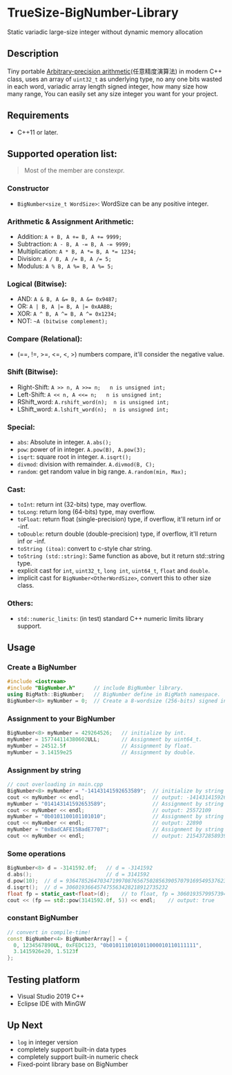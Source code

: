 # TrueSize-BigNumber-Library
Static variadic large-size integer without dynamic memory allocation

## Description
Tiny portable [Arbitrary-precision arithmetic](https://en.wikipedia.org/wiki/Arbitrary-precision_arithmetic)(任意精度演算法) in modern C++ class, uses an array of `uint32_t` as underlying type, no any one bits wasted in each word, variadic array length signed integer, how many size how many range, You can easily set any size integer you want for your project.

## Requirements
- C++11 or later.

## Supported operation list:
>Most of the member are constexpr.
### Constructor
- `BigNumber<size_t WordSize>`: WordSize can be any positive integer.
### Arithmetic & Assignment Arithmetic:
- Addition:         `A + B,	A += B, A += 9999;`
- Subtraction:  	`A - B,	A -= B, A -= 9999;`
- Multiplication:	`A * B,	A *= B, A *= 1234;`
- Division:    		`A / B,	A /= B, A /= 5;`
- Modulus:    		`A % B,	A %= B, A %= 5;`

### Logical (Bitwise):
- AND:  	`A & B,	A &= B, A &= 0x9487;`
- OR:		`A | B,	A |= B, A |= 0xAABB;`
- XOR:  	`A ^ B,	A ^= B, A ^= 0x1234;`
- NOT:  	`~A (bitwise complement);`

### Compare (Relational):
- (==, !=, >=, <=, <, >) numbers compare, it'll consider the negative value.

### Shift (Bitwise):
- Right-Shift:	`A >> n, A >>= n;	n is unsigned int;`
- Left-Shift:	`A << n, A <<= n;	n is unsigned int;`
- RShift_word:	`A.rshift_word(n);	n is unsigned int;`
- LShift_word:	`A.lshift_word(n);	n is unsigned int;`

### Special:
- `abs`:	Absolute in integer.			`A.abs();`
- `pow`:	power of in integer.			`A.pow(B), A.pow(3);`
- `isqrt`:	square root in integer.		`A.isqrt();`
- `divmod`:	division with remainder.		`A.divmod(B, C);`
- `random`: get random value in big range. `A.random(min, Max);`

### Cast:
- `toInt`:		return int (32-bits) type, may overflow.
- `toLong`:		return long (64-bits) type, may overflow.
- `toFloat`:	return float (single-precision) type, if overflow, it'll return inf or -inf.
- `toDouble`:	return double (double-precision) type, if overflow, it'll return inf or -inf.
- `toString (itoa)`: convert to c-style char string.
- `toString (std::string)`: Same function as above, but it return std::string type.
- explicit cast for `int`, `uint32_t`, `long int`, `uint64_t`, `float` and `double`.
- implicit cast for `BigNumber<OtherWordSize>`, convert this to other size class.

### Others:
- `std::numeric_limits`: (in test) standard C++ numeric limits library support.

## Usage
### Create a BigNumber

```cpp
#include <iostream>
#include "BigNumber.h"      // include BigNumber library.
using BigMath::BigNumber;   // BigNumber define in BigMath namespace.
BigNumber<8> myNumber = 0;  // Create a 8-wordsize (256-bits) signed integer.
```

### Assignment to your BigNumber
```cpp
BigNumber<8> myNumber = 429264526;   // initialize by int.
myNumber = 157744114380602‬ULL;       // Assignment by uint64_t.
myNumber = 24512.5f                  // Assignment by float.
myNumber = 3.14159e25                // Assignment by double.
```

### Assignment by string

```cpp
// cout overloading in main.cpp
BigNumber<8> myNumber = "-14143141592653589";  // initialize by string (DEC).
cout << myNumber << endl;                      // output: -14143141592653589
myNumber = "014143141592653589";               // Assignment by string (OCT, use '0' prefix), 8 and 9 will be truncated.
cout << myNumber << endl;                      // output: 25572109
myNumber = "0b0101100101101010";               // Assignment by string (BIN, use '0b' or '0B' prefix).
cout << myNumber << endl;                      // output: 22890
myNumber = "0xBadCAFE15BadE7707";              // Assignment by string (HEX, use '0x' or '0X' prefix).
cout << myNumber << endl;                      // output: 215437285893945063175
```

### Some operations
```cpp
BigNumber<8> d = -3141592.0f;	// d = -3141592
d.abs();						// d = 3141592
d.pow(10);  // d = 93647852647034719970876567502856390570791695495376238755734093824
d.isqrt();  // d = 306019366457475563428218912735232
float fp = static_cast<float>(d);    // to float, fp = 306019357995739418977067367137280.00
cout << (fp == std::pow(3141592.0f, 5)) << endl;    // output: true
```

### constant BigNumber
```cpp
// convert in compile-time!
const BigNumber<4> BigNumberArray[] = {
  0, 1234567890UL, 0xFEDC123, "0b0101110101011000010110111111",
  3.1415926e20, 1.5123f
};
```

## Testing platform
- Visual Studio 2019 C++
- Eclipse IDE with MinGW

## Up Next
- `log` in integer version
- completely support built-in data types
- completely support built-in numeric check
- Fixed-point library base on BigNumber

